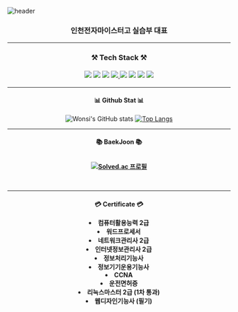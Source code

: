 ![header](https://capsule-render.vercel.app/api?type=Waving&color=auto&height=150%&section=header&text=GamGyu&fontSize=90&animation=fadeIn)

<div align="center"><h3> 인천전자마이스터고 실습부 대표</div>
<hr>
<div align="center"><h3>
  ⚒️ Tech Stack ⚒️
<br>
<br>
<a href="https://namu.wiki/w/JavaScript"><img src="https://img.shields.io/badge/JavaScript-black?style=flat&logo=JavaScript&logoColor=F7DF1E"/></a>
<a href="https://namu.wiki/w/Java"><img src="https://img.shields.io/badge/Java-black?style=flat&logo=Java&logoColor=FF7800"/></a>
<a href="https://namu.wiki/w/Python"><img src="https://img.shields.io/badge/Python-black?style=flat&logo=Python&logoColor=3776AB"/></a>
<a href="https://namu.wiki/w/HTML"><img src="https://img.shields.io/badge/HTML5-black?style=flat&logo=HTML5&logoColor=E34F26"/> </a>
<a href="https://namu.wiki/w/CSS"><img src="https://img.shields.io/badge/CSS3-black?style=flat&logo=css3&logoColor=1572B6"/></a>
<a href="https://namu.wiki/w/C%2B%2B"><img src="https://img.shields.io/badge/C%2B%2B-black?style=flat&logo=c%2B%2B&logoColor=00599C"/></a>
<a href="https://namu.wiki/w/C%23"><img src="https://img.shields.io/badge/C%23-black?style=flat&logo=C%20sharp&logoColor=239120"/></a>
 <a href="https://namu.wiki/w/MySQL"><img src="https://img.shields.io/badge/MySQL-black?style=flat&logo=MySQL&logoColor=4479A1"/></a>
  </h3>
  <hr>
  <h4> 📊 Github Stat 📊 </h4>
  
  ![Wonsi's GitHub stats](https://github-readme-stats.vercel.app/api?username=barry0105&show_icons=true&theme=radical) 
 [![Top Langs](https://github-readme-stats.vercel.app/api/top-langs/?username=barry0105&layout=compact)](https://github.com/anuraghazra/github-readme-stats)
  <hr>
  <h4> 📚 BaekJoon 📚
  <br>
  <br>
    
  [![Solved.ac
  프로필](http://mazassumnida.wtf/api/v2/generate_badge?boj=barry0105)](https://solved.ac/barry0105)
    
 <br>
 <hr>
 <h4> 💳 Certificate 💳 
 <br>
 <br>
   <li> 컴퓨터활용능력 2급
   <li> 워드프로세서
   <li> 네트워크관리사 2급
   <li> 인터넷정보관리사 2급
   <li> 정보처리기능사
   <li> 정보기기운용기능사
   <li> CCNA
   <li> 운전면허증
   <li> 리눅스마스터 2급 (1차 통과)
   <li> 웹디자인기능사 (필기)
</div>




